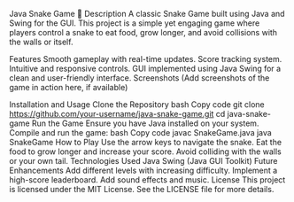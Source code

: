 Java Snake Game 🐍
Description
A classic Snake Game built using Java and Swing for the GUI. This project is a simple yet engaging game where players control a snake to eat food, grow longer, and avoid collisions with the walls or itself.

Features
Smooth gameplay with real-time updates.
Score tracking system.
Intuitive and responsive controls.
GUI implemented using Java Swing for a clean and user-friendly interface.
Screenshots
(Add screenshots of the game in action here, if available)

Installation and Usage
Clone the Repository
bash
Copy code
git clone https://github.com/your-username/java-snake-game.git
cd java-snake-game
Run the Game
Ensure you have Java installed on your system.
Compile and run the game:
bash
Copy code
javac SnakeGame.java
java SnakeGame
How to Play
Use the arrow keys to navigate the snake.
Eat the food to grow longer and increase your score.
Avoid colliding with the walls or your own tail.
Technologies Used
Java
Swing (Java GUI Toolkit)
Future Enhancements
Add different levels with increasing difficulty.
Implement a high-score leaderboard.
Add sound effects and music.
License
This project is licensed under the MIT License. See the LICENSE file for more details.
